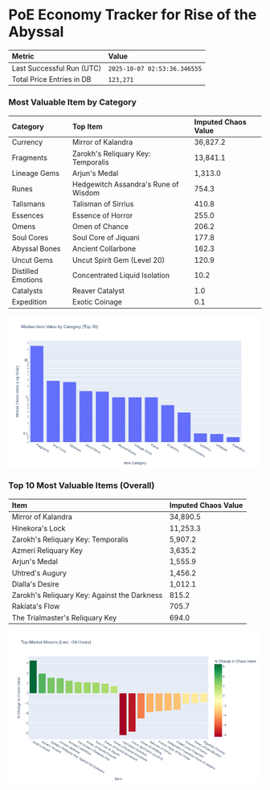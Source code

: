 # PoE Economy Tracker for Rise of the Abyssal

<!-- START_MAINTENANCE -->
| Metric | Value |
|:---|:---|
| Last Successful Run (UTC) | `2025-10-07 02:53:36.346555` |
| Total Price Entries in DB | `123,271` |

<!-- END_MAINTENANCE -->

<!-- START_DATAFRAME_DEBUG -->
<!-- END_DATAFRAME_DEBUG -->

<!-- START_CATEGORY_ANALYSIS -->
### Most Valuable Item by Category
| Category | Top Item | Imputed Chaos Value |
| :--- | :--- | :--- |
| Currency | Mirror of Kalandra | 36,827.2 |
| Fragments | Zarokh's Reliquary Key: Temporalis | 13,841.1 |
| Lineage Gems | Arjun's Medal | 1,313.0 |
| Runes | Hedgewitch Assandra's Rune of Wisdom | 754.3 |
| Talismans | Talisman of Sirrius | 410.8 |
| Essences | Essence of Horror | 255.0 |
| Omens | Omen of Chance | 206.2 |
| Soul Cores | Soul Core of Jiquani | 177.8 |
| Abyssal Bones | Ancient Collarbone | 162.3 |
| Uncut Gems | Uncut Spirit Gem (Level 20) | 120.9 |
| Distilled Emotions | Concentrated Liquid Isolation | 10.2 |
| Catalysts | Reaver Catalyst | 1.0 |
| Expedition | Exotic Coinage | 0.1 |


![Category Analysis Chart](charts/category_analysis.png)
<!-- END_ANALYSIS -->

<!-- START_ANALYSIS -->
### Top 10 Most Valuable Items (Overall)
| Item | Imputed Chaos Value |
| :--- | :--- |
| Mirror of Kalandra | 34,890.5 |
| Hinekora's Lock | 11,253.3 |
| Zarokh's Reliquary Key: Temporalis | 5,907.2 |
| Azmeri Reliquary Key | 3,635.2 |
| Arjun's Medal | 1,555.9 |
| Uhtred's Augury | 1,456.2 |
| Dialla's Desire | 1,012.1 |
| Zarokh's Reliquary Key: Against the Darkness | 815.2 |
| Rakiata's Flow | 705.7 |
| The Trialmaster's Reliquary Key | 694.0 |


![Market Movers Chart](charts/market_movers.png)
<!-- END_ANALYSIS -->
